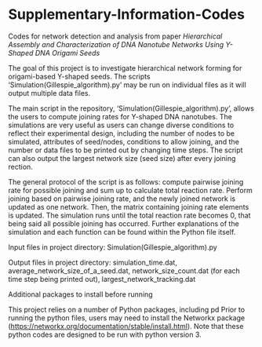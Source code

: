 # Supplementary-Information-Codes
Codes for network detection and analysis from paper _Hierarchical Assembly and Characterization of DNA Nanotube Networks Using Y-Shaped DNA Origami Seeds_

The goal of this project is to investigate hierarchical network forming for origami-based Y-shaped seeds. The scripts ‘Simulation(Gillespie_algorithm).py’ may be run on individual files as it will output multiple data files. 

The main script in the repository, ‘Simulation(Gillespie_algorithm).py’, allows the users to compute joining rates for Y-shaped DNA nanotubes. The simulations are very useful as users can change diverse conditions to reflect their experimental design, including the number of nodes to be simulated, attributes of seed/nodes, conditions to allow joining, and the number or data files to be printed out by changing time steps. The script can also output the largest network size (seed size) after every joining rection. 

The general protocol of the script is as follows: compute pairwise joining rate for possible joining and sum up to calculate total reaction rate. Perform joining based on pairwise joining rate, and the newly joined network is updated as one network. Then, the matrix containing joining rate elements is updated. The simulation runs until the total reaction rate becomes 0, that being said all possible joining has occurred. Further explanations of the simulation and each function can be found within the Python file itself.

Input files in project directory: Simulation(Gillespie_algorithm).py

Output files in project directory: simulation_time.dat, average_network_size_of_a_seed.dat, network_size_count.dat (for each time step being printed out), largest_network_tracking.dat

Additional packages to install before running

This project relies on a number of Python packages, including pd Prior to running the python files, users may need to install the Networkx package (https://networkx.org/documentation/stable/install.html). Note that these python codes are designed to be run with python version 3.
